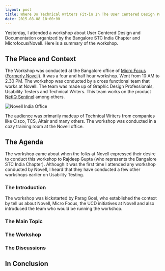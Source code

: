 ```yaml
---
layout: post
title: Where Do Technical Writers Fit-in In The User Centered Design Process
date: 2015-08-08 18:00:00
---
```

Yesterday, I attended a workshop about User Centered Design and Documentation organized by the Bangalore STC India Chapter and Microfocus/Novell. Here is a summary of the workshop. 

## The Place and Context

The Workshop was conducted at the Bangalore office of <a target="_blank" href="http://www.novell.com/home/">Micro Focus (Formerly Novell)</a>. It was a four and half hour workshop. Went from 10 AM to 2.30 PM. The workshop was conducted by a cross functional team that works at Novell. The team was made up of Graphic Design Professionals, Usability Testers and Technical Writers. This team works on the product [NetIQ Sentinel](https://www.netiq.com/products/sentinel/) among others. 

<img src="https://s3.amazonaws.com/sundar-website-assets/images/micro-focus-novell-office.png" alt="Novell India Office"/>

The audience was primarily madeup of Technical Writers from companies like Cisco, TCS, Altair and many others. The workshop was conducted in a cozy training room at the Novell office. 

## The Agenda

The workshop came about when the folks at Novell expressed their desire to conduct this workshop to Rajdeep Gupta (who represents the Bangalore STC India Chapter). Although it was the first time I attended any workshop conducted by Novell, I heard that they have conducted a few other workshops earlier on Usability Testing. 

### The Introduction

The workshop was kickstarted by Parag Goel, who established the context by tell us about Novell, Micro Focus, the UCD initiatives at Novell and also introduced the team who would be running the workshop. 

### The Main Topic


### The Workshop

### The Discussions

## In Conclusion 

